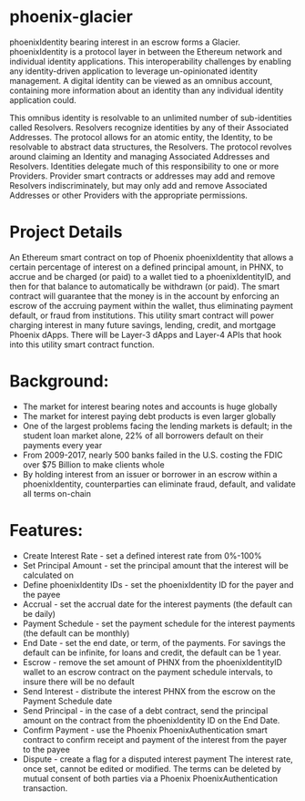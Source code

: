 # phoenix-glacier
phoenixIdentity bearing interest in an escrow forms a Glacier. phoenixIdentity is a protocol layer in between the Ethereum network and individual identity applications. This interoperability challenges by enabling any identity-driven application to leverage un-opinionated identity management. A digital identity can be viewed as an omnibus account, containing more information about an identity than any individual identity application could. 

This omnibus identity is resolvable to an unlimited number of sub-identities called Resolvers. Resolvers recognize identities by any of their Associated Addresses. The protocol allows for an atomic entity, the Identity, to be resolvable to abstract data structures, the Resolvers. The protocol revolves around claiming an Identity and managing Associated Addresses and Resolvers. Identities delegate much of this responsibility to one or more Providers. Provider smart contracts or addresses may add and remove Resolvers indiscriminately, but may only add and remove Associated Addresses or other Providers with the appropriate permissions.

# Project Details
An Ethereum smart contract on top of Phoenix phoenixIdentity that allows a certain percentage of interest on a defined principal amount, in PHNX, to accrue and be charged (or paid) to a wallet tied to a phoenixIdentityID, and then for that balance to automatically be withdrawn (or paid). The smart contract will guarantee that the money is in the account by enforcing an escrow of the accruing payment within the wallet, thus eliminating payment default, or fraud from institutions. This utility smart contract will power charging interest in many future savings, lending, credit, and mortgage Phoenix dApps. There will be Layer-3 dApps and Layer-4 APIs that hook into this utility smart contract function.

# Background:
* The market for interest bearing notes and accounts is huge globally
* The market for interest paying debt products is even larger globally
* One of the largest problems facing the lending markets is default; in the student loan market alone, 22% of all borrowers default on their payments every year
* From 2009-2017, nearly 500 banks failed in the U.S. costing the FDIC over $75 Billion to make clients whole
* By holding interest from an issuer or borrower in an escrow within a phoenixIdentity, counterparties can eliminate fraud, default, and validate all terms on-chain
# Features:
* Create Interest Rate - set a defined interest rate from 0%-100%
* Set Principal Amount - set the principal amount that the interest will be calculated on
* Define phoenixIdentity IDs - set the phoenixIdentity ID for the payer and the payee
* Accrual - set the accrual date for the interest payments (the default can be daily)
* Payment Schedule - set the payment schedule for the interest payments (the default can be monthly)
* End Date - set the end date, or term, of the payments. For savings the default can be infinite, for loans and credit, the default can be 1 year.
* Escrow - remove the set amount of PHNX from the phoenixIdentityID wallet to an escrow contract on the payment schedule intervals, to insure there will be no default
* Send Interest - distribute the interest PHNX from the escrow on the Payment Schedule date
* Send Principal - in the case of a debt contract, send the principal amount on the contract from the phoenixIdentity ID on the End Date.
* Confirm Payment - use the Phoenix PhoenixAuthentication smart contract to confirm receipt and payment of the interest from the payer to the payee
* Dispute - create a flag for a disputed interest payment
The interest rate, once set, cannot be edited or modified. The terms can be deleted by mutual consent of both parties via a Phoenix PhoenixAuthentication transaction.
